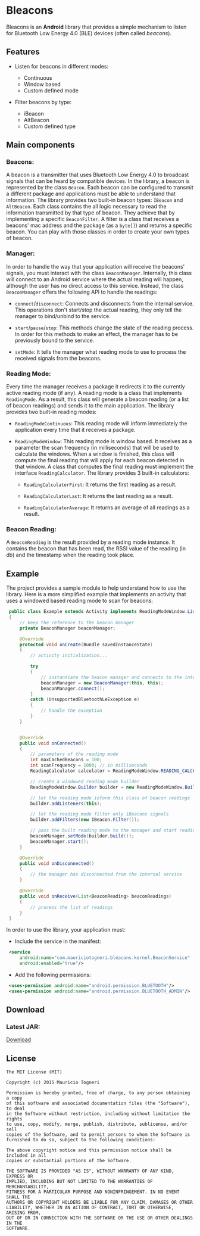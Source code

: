# Bleacons

Bleacons is an **Android** library that provides a simple mechanism to listen for Bluetooth Low Energy 4.0 (BLE) devices (often called _beacons_).

## Features

* Listen for beacons in different modes:
   * Continuous
   * Window based
   * Custom defined mode

* Filter beacons by type:
   * iBeacon
   * AltBeacon
   * Custom defined type

## Main components

### Beacons:

A beacon is a transmitter that uses Bluetooth Low Energy 4.0 to broadcast signals that can be heard by compatible devices. In the library, a beacon is represented by the class `Beacon`. Each beacon can be configured to transmit a different package and applications must be able to understand that information. The library provides two built-in beacon types: `IBeacon` and `AltBeacon`. Each class contains the all logic necessary to read the information transmitted by that type of beacon. They achieve that by implementing a specific `BeaconFilter`. A filter is a class that receives a beacons' mac address and the package (as a `byte[]`) and returns a specific beacon. You can play with those classes in order to create your own types of beacon.

### Manager:

In order to handle the way that your application will receive the beacons' signals, you must interact with the class `BeaconManager`. Internally, this class will connect to an Android service where the actual reading will happen, although the user has no direct access to this service. Instead, the class `BeaconManager` offers the following API to handle the readings:

* `connect`/`disconnect`: Connects and disconnects from the internal service. This operations don't start/stop the actual reading, they only tell the manager to bind/unbind to the service.

* `start`/`pause`/`stop`: This methods change the state of the reading process. In order for this methods to make an effect, the manager has to be previously bound to the service.

* `setMode`: It tells the manager what reading mode to use to process the received signals from the beacons.

### Reading Mode:

Every time the manager receives a package it redirects it to the currently active reading mode (if any). A reading mode is a class that implements `ReadingMode`. As a result, this class will generate a beacon reading (or a list of beacon readings) and sends it to the main application. The library provides two built-in reading modes:

* `ReadingModeContinuous`: This reading mode will inform immediately the application every time that it receives a package.

* `ReadingModeWindow`: This reading mode is window based. It receives as a parameter the scan frequency (in milliseconds) that will be used to calculate the windows. When a window is finished, this class will compute the final reading that will apply for each beacon detected in that window. A class that computes the final reading must implement the interface `ReadingCalculator`. The library provides 3 built-in calculators:

    * `ReadingCalculatorFirst`: It returns the first reading as a result.

    * `ReadingCalculatorLast`: It returns the last reading as a result.

    * `ReadingCalculatorAverage`: It returns an average of all readings as a result.

### Beacon Reading:

A `BeaconReading` is the result provided by a reading mode instance. It contains the beacon that has been read, the RSSI value of the reading (in db) and the timestamp when the reading took place.

## Example

The project provides a sample module to help understand how to use the library. Here is a more simplified example that implements an activity that uses a windowed based reading mode to scan for beacons:

```java
 public class Example extends Activity implements ReadingModeWindow.Listener, BeaconManagerObserver
 {
     // keep the reference to the beacon manager
     private BeaconManager beaconManager;

     @Override
     protected void onCreate(Bundle savedInstanceState)
     {
         // activity initialization...

         try
         {
             // instantiate the beacon manager and connects to the internal service
             beaconManager = new BeaconManager(this, this);
             beaconManager.connect();
         }
         catch (UnsupportedBluetoothLeException e)
         {
             // handle the exception
         }
     }


     @Override
     public void onConnected()
     {
         // parameters of the reading mode
         int maxCachedBeacons = 100;
         int scanFrequency = 1000; // in milliseconds
         ReadingCalculator calculator = ReadingModeWindow.READING_CALCULATOR_AVERAGE;

         // create a windowed reading mode builder
         ReadingModeWindow.Builder builder = new ReadingModeWindow.Builder(maxCachedBeacons, scanFrequency, calculator);

         // let the reading mode inform this class of beacon readings
         builder.addListeners(this);

         // let the reading mode filter only iBeacons signals
         builder.addFilters(new IBeacon.Filter());

         // pass the built reading mode to the manager and start reading
         beaconManager.setMode(builder.build());
         beaconManager.start();
     }

     @Override
     public void onDisconnected()
     {
         // the manager has disconnected from the internal service
     }

     @Override
     public void onReceive(List<BeaconReading> beaconReadings)
     {
         // process the list of readings
     }
 }
```

In order to use the library, your application must:

* Include the service in the manifest:

```xml
 <service
     android:name="com.mauriciotogneri.bleacons.kernel.BeaconService"
     android:enabled="true"/>
```

* Add the following permissions:

```xml
 <uses-permission android:name="android.permission.BLUETOOTH"/>
 <uses-permission android:name="android.permission.BLUETOOTH_ADMIN"/>
```

## Download

### Latest JAR:

[Download](https://github.com/mauriciotogneri/trail/releases/download/v1.0.0/trail-1.0.0.jar)

## License

	The MIT License (MIT)

	Copyright (c) 2015 Mauricio Togneri

	Permission is hereby granted, free of charge, to any person obtaining a copy
	of this software and associated documentation files (the "Software"), to deal
	in the Software without restriction, including without limitation the rights
	to use, copy, modify, merge, publish, distribute, sublicense, and/or sell
	copies of the Software, and to permit persons to whom the Software is
	furnished to do so, subject to the following conditions:

	The above copyright notice and this permission notice shall be included in all
	copies or substantial portions of the Software.

	THE SOFTWARE IS PROVIDED "AS IS", WITHOUT WARRANTY OF ANY KIND, EXPRESS OR
	IMPLIED, INCLUDING BUT NOT LIMITED TO THE WARRANTIES OF MERCHANTABILITY,
	FITNESS FOR A PARTICULAR PURPOSE AND NONINFRINGEMENT. IN NO EVENT SHALL THE
	AUTHORS OR COPYRIGHT HOLDERS BE LIABLE FOR ANY CLAIM, DAMAGES OR OTHER
	LIABILITY, WHETHER IN AN ACTION OF CONTRACT, TORT OR OTHERWISE, ARISING FROM,
	OUT OF OR IN CONNECTION WITH THE SOFTWARE OR THE USE OR OTHER DEALINGS IN THE
	SOFTWARE.